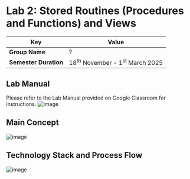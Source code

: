 # Lab 2: Stored Routines (Procedures and Functions) and Views

| **Key**| Value |
|---------------|---------------------------------------------------------|
| **Group Name**| ? |
| **Semester Duration**| 18<sup>th</sup> November - 1<sup>st</sup> March 2025 |

## Lab Manual

Please refer to the Lab Manual provided on Google Classroom for instructions.
![image](https://github.com/user-attachments/assets/e587f2ee-00fa-4633-a137-730898c3c199)


## Main Concept

![image](https://github.com/user-attachments/assets/69a3c59d-a2d3-4c06-b5bf-f7b0be9e06f4)

## Technology Stack and Process Flow

![image](https://github.com/user-attachments/assets/73ecb8a1-4fc5-4f44-aea0-dc537aa6ff72)
